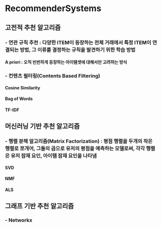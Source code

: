 # RecommenderSystems
## 고전적 추천 알고리즘
### - 연관 규칙 추천 : 다양한 ITEM이 등장하는 전체 거래에서 특정 ITEM이 연결되는 방법, 그 이류를 결정하는 규칙을 발견하기 위한 학습 방법
####  A priori : 오직 빈번하게 등장하는 아이템셋에 대해서만 고려하는 방식
### - 컨텐츠 필터링(Contents Based Filtering)
#### Cosine Similarity
#### Bag of Words
#### TF-IDF
## 머신러닝 기반 추천 알고리즘
### - 행렬 분해 알고리즘(Matrix Factorization) : 평점 행렬을 두개의 작은 행렬로 쪼개어, 그들의 곱으로 유저의 평점을 예측하는 모델로써, 각각 행렬은 유저 잠재 요인, 아이템 잠재 요인을 나타냄
#### SVD
#### NMF
#### ALS
## 그래프 기반 추천 알고리즘
### - Networkx
